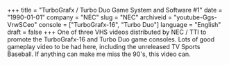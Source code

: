 +++
title = "TurboGrafx / Turbo Duo Game System and Software #1"
date = "1990-01-01"
company = "NEC"
slug = "NEC"
archiveid = "youtube-Ggs-VrwSCeo"
console = ["TurboGrafx-16", "Turbo Duo"]
language = "English"
draft = false
+++
One of three VHS videos distributed by NEC / TTI to promote the TurboGrafx-16 and Turbo Duo game consoles. Lots of good gameplay video to be had here, including the unreleased TV Sports Baseball. If anything can make me miss the 90's, this video can.